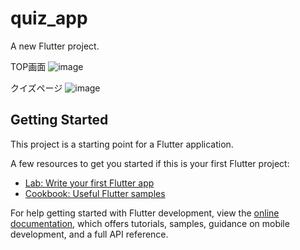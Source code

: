 # quiz_app

A new Flutter project.

TOP画面
![image](https://user-images.githubusercontent.com/88881324/225748764-2b50e51b-a676-4213-93a4-9a5cd923e2ac.png)

クイズページ
![image](https://user-images.githubusercontent.com/88881324/225748835-9743797f-a52e-4320-a3b0-1c4019020e81.png)



## Getting Started

This project is a starting point for a Flutter application.

A few resources to get you started if this is your first Flutter project:

- [Lab: Write your first Flutter app](https://docs.flutter.dev/get-started/codelab)
- [Cookbook: Useful Flutter samples](https://docs.flutter.dev/cookbook)

For help getting started with Flutter development, view the
[online documentation](https://docs.flutter.dev/), which offers tutorials,
samples, guidance on mobile development, and a full API reference.
